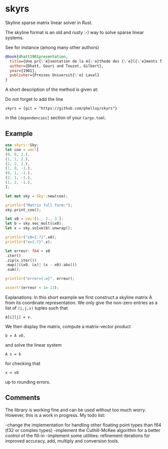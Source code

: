 # skyrs
Skyline sparse matrix linear solver in Rust.

The skyline format is an old and rusty :-) way to solve sparse linear systems.

See for instance (among many other authors)

```bibtex
@book{dhatt1981presentation,
  title={Une pr{\'e}sentation de la m{\'e}thode des {\'e}l{\'e}ments finis},
  author={Dhatt, Gouri and Touzot, Gilbert},
  year={1981},
  publisher={Presses Universit{\'e} Laval}
}
```

A short description of the method is given at:



Do not forget to add the line
```
skyrs = {git = "https://github.com/phelluy/skyrs"}
```
in the `[dependencies]` section of your `Cargo.toml`.

## Example

 ```rust
 use skyrs::Sky;
 let coo = vec![
 (0, 0, 2.),
 (1, 1, 2.),
 (2, 2, 2.),
 (1, 0, -1.),
 (0, 1, -1.),
 (2, 1, -1.),
 (1, 2, -1.),
 ];
 
 let mut sky = Sky::new(coo);
 
 println!("Matrix full form:");
 sky.print_coo();
 
 let x0 = vec![1., 2., 3.];
 let b = sky.vec_mult(&x0);
 let x = sky.solve(b).unwrap();
 
 println!("x0={:?}",x0);
 println!("x={:?}",x);
 
 let erreur: f64 = x0
 .iter()
 .zip(x.iter())
 .map(|(&x0, &x)| (x - x0).abs())
 .sum();
 
 println!("error={:e}", erreur);
 
 assert!(erreur < 1e-13);
 ```

Explanations: In this short example we first construct a skyline matrix A from its coordinate representation. We only give the non-zero entries as a list of `(i,j,v)` tuples such that
```
A[i][j] = v.
```  
We then display the matrix, compute a matrix-vector product
```
b = A x0,
```
and solve the linear system
```
A x = b
```
for checking that
```
x = x0
```
up to rounding errors.

## Comments

The library is working fine and can be used without too much worry.
However, this is a work in progress.
My todo list:

-change the implementation for handling other floating point types than f64 (f32 or complex types)
-implement the Cuthill-McKee algorithm for a better control of the fill-in
-implement some utilities: refinement iterations for improved accuracy, add, multiply and conversion tools. 
